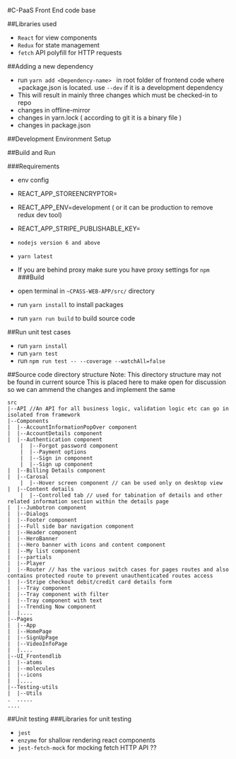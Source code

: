 #C-PaaS Front End code base

##Libraries used

- `React` for view components
- `Redux` for state management
- `fetch` API polyfill for HTTP requests

##Adding a new dependency

- run `yarn add <Dependency-name> ` in root folder of frontend code where
  +package.json is located. use `--dev` if it is a development dependency
- This will result in mainly three changes which must be checked-in to repo
- changes in offline-mirror
- changes in yarn.lock ( according to git it is a binary file )
- changes in package.json

##Development Environment Setup

##Build and Run

###Requirements

- env config
- REACT_APP_STOREENCRYPTOR=
- REACT_APP_ENV=development ( or it can be production to remove redux dev tool)
- REACT_APP_STRIPE_PUBLISHABLE_KEY=

- `nodejs version 6 and above`
- `yarn latest`
- If you are behind proxy make sure you have proxy settings for `npm`
  ###Build
- open terminal in `~CPASS-WEB-APP/src/` directory
- run `yarn install` to install packages
- run `yarn run build` to build source code

##Run unit test cases

- run `yarn install`
- run `yarn test`
- run `npm run test -- --coverage --watchAll=false`

##Source code directory structure
Note: This directory structure may not be found in current source
This is placed here to make open for discussion so we can ammend the changes and implement the same

```
src
|--API //An API for all business logic, validation logic etc can go in isolated from framework
|--Components
|  |--AccountInformationPopOver component
|  |--AccountDetails component
|  |--Authentication component
    |  |--Forgot password component
    |  |--Payment options
    |  |--Sign in component
    |  |--Sign up component
|  |--Billing Details component
|  |--Carosal
    |  |--Hover screen component // can be used only on desktop view
|  |--Content details
    |  |--Controlled tab // used for tabination of details and other related information section within the details page
|  |--Jumbotron component
|  |--Dialogs
|  |--Footer component
|  |--Full side bar navigation component
|  |--Header component
|  |--HeroBanner
|  |--Hero banner with icons and content component
|  |--My list component
|  |--partials
|  |--Player
|  |--Router // has the various switch cases for pages routes and also contains protected route to prevent unauthenticated routes access
|  |--Stripe checkout debit/credit card details form
|  |--Tray component
|  |--Tray component with filter
|  |--Tray component with text
|  |--Trending Now component
|  |....
|--Pages
|  |--App
|  |--HomePage
|  |--SignUpPage
|  |--VideoInfoPage
|  |....
|--UI_Frontendlib
|  |--atoms
|  |--molecules
|  |--icons
|  |....
|--Testing-utils
|  |--Utils
.  .....
....

```

##Unit testing
###Libraries for unit testing

- `jest`
- `enzyme` for shallow rendering react components
- `jest-fetch-mock` for mocking fetch HTTP API ??
